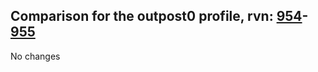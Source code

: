 ## Comparison for the outpost0 profile, rvn: [954](https://github.com/PRO100KatYT/FortniteProfileRevisions/tree/main/profiles/outpost0/954%20outpost0.json)-[955](https://github.com/PRO100KatYT/FortniteProfileRevisions/tree/main/profiles/outpost0/955%20outpost0.json)

No changes
